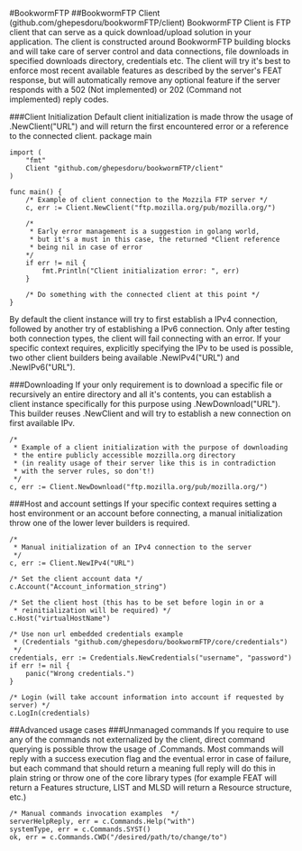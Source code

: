 #BookwormFTP
##BookwormFTP Client (github.com/ghepesdoru/bookwormFTP/client)
BookwormFTP Client is FTP client that can serve as a quick download/upload solution in your application. The client is constructed around BookwormFTP building blocks and will take care of server control and data connections, file downloads in specified downloads directory, credentials etc. 
The client will try it's best to enforce most recent available features as described by the server's FEAT response, but will automatically remove any optional feature if the server responds with a 502 (Not implemented) or 202 (Command not implemented) reply codes.

###Client Initialization
Default client initialization is made throw the usage of .NewClient("URL") and will return the first encountered error or a reference to the connected client.
    package main
    
    import (
        "fmt"
        Client "github.com/ghepesdoru/bookwormFTP/client"
    )
    
    func main() {
        /* Example of client connection to the Mozzila FTP server */
        c, err := Client.NewClient("ftp.mozilla.org/pub/mozilla.org/")
        
        /* 
         * Early error management is a suggestion in golang world, 
         * but it's a must in this case, the returned *Client reference 
         * being nil in case of error 
        */
        if err != nil {
            fmt.Println("Client initialization error: ", err)
        }
        
        /* Do something with the connected client at this point */
    }

By default the client instance will try to first establish a IPv4 connection, followed by another try of establishing a IPv6 connection. Only after testing both connection types, the client will fail connecting with an error.
If your specific context requires, explicitly specifying the IPv to be used is possible, two other client builders being available .NewIPv4("URL") and .NewIPv6("URL").

###Downloading
If your only requirement is to download a specific file or recursively an entire directory and all it's contents, you can establish a client instance specifically for this purpose using .NewDownload("URL"). This builder reuses .NewClient and will try to establish a new connection on first available IPv.
    
    /* 
     * Example of a client initialization with the purpose of downloading 
     * the entire publicly accessible mozzilla.org directory 
     * (in reality usage of their server like this is in contradiction 
     * with the server rules, so don't!) 
     */
    c, err := Client.NewDownload("ftp.mozilla.org/pub/mozilla.org/")
    
###Host and account settings
If your specific context requires setting a host environment or an account before connecting, a manual initialization throw one of the lower lever builders is required.

    /*
     * Manual initialization of an IPv4 connection to the server
     */
    c, err := Client.NewIPv4("URL")
    
    /* Set the client account data */
    c.Account("Account_information_string")
    
    /* Set the client host (this has to be set before login in or a 
     * reinitialization will be required) */
    c.Host("virtualHostName")
    
    /* Use non url embedded credentials example
     * (Credentials "github.com/ghepesdoru/bookwormFTP/core/credentials") 
     */
    credentials, err := Credentials.NewCredentials("username", "password")
    if err != nil {
        panic("Wrong credentials.")
    }
    
    /* Login (will take account information into account if requested by server) */
    c.LogIn(credentials)
    
##Advanced usage cases
###Unmanaged commands
If you require to use any of the commands not externalized by the client, direct command querying is possible throw the usage of .Commands. Most commands will reply with a success execution flag and the eventual error in case of failure, but each command that should return a meaning full reply will do this in plain string or throw one of the core library types (for example FEAT will return a Features structure, LIST and MLSD will return a Resource structure, etc.)
    
    /* Manual commands invocation examples  */
    serverHelpReply, err = c.Commands.Help("with")
    systemType, err = c.Commands.SYST()
    ok, err = c.Commands.CWD("/desired/path/to/change/to")
    